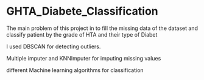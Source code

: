 # GHTA_Diabete_Classification
The main problem of this project in to fill the missing data of the dataset and classify patient by the grade of HTA and their type of Diabet

I used DBSCAN for detecting outliers.

Multiple imputer and KNNImputer for imputing missing values 

different Machine learning algorithms for classification 
